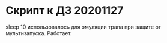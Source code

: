 # Скрипт к ДЗ 20201127

sleep 10 использовалось для эмуляции трапа при защите от мультизапуска. Работает.

